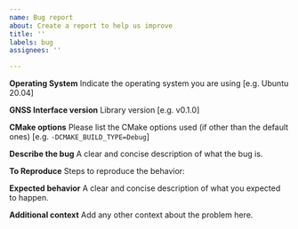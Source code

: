 ```yaml
---
name: Bug report
about: Create a report to help us improve
title: ''
labels: bug
assignees: ''

---
```


**Operating System**
Indicate the operating system you are using [e.g. Ubuntu 20.04]

**GNSS Interface version**
Library version [e.g. v0.1.0]

**CMake options**
Please list the CMake options used (if other than the default ones) [e.g. `-DCMAKE_BUILD_TYPE=Debug`]

**Describe the bug**
A clear and concise description of what the bug is.

**To Reproduce**
Steps to reproduce the behavior:

**Expected behavior**
A clear and concise description of what you expected to happen.

**Additional context**
Add any other context about the problem here.
